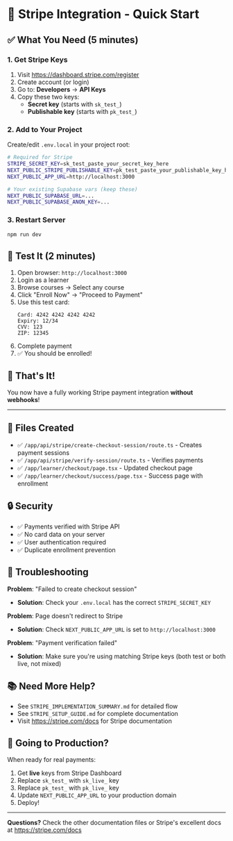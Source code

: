 # 🚀 Stripe Integration - Quick Start

## ✅ What You Need (5 minutes)

### 1. Get Stripe Keys

1. Visit https://dashboard.stripe.com/register
2. Create account (or login)
3. Go to: **Developers** → **API Keys**
4. Copy these two keys:
   - **Secret key** (starts with `sk_test_`)
   - **Publishable key** (starts with `pk_test_`)

### 2. Add to Your Project

Create/edit `.env.local` in your project root:

```bash
# Required for Stripe
STRIPE_SECRET_KEY=sk_test_paste_your_secret_key_here
NEXT_PUBLIC_STRIPE_PUBLISHABLE_KEY=pk_test_paste_your_publishable_key_here
NEXT_PUBLIC_APP_URL=http://localhost:3000

# Your existing Supabase vars (keep these)
NEXT_PUBLIC_SUPABASE_URL=...
NEXT_PUBLIC_SUPABASE_ANON_KEY=...
```

### 3. Restart Server

```bash
npm run dev
```

## 🧪 Test It (2 minutes)

1. Open browser: `http://localhost:3000`
2. Login as a learner
3. Browse courses → Select any course
4. Click "Enroll Now" → "Proceed to Payment"
5. Use this test card:
   ```
   Card: 4242 4242 4242 4242
   Expiry: 12/34
   CVV: 123
   ZIP: 12345
   ```
6. Complete payment
7. ✅ You should be enrolled!

## 🎯 That's It!

You now have a fully working Stripe payment integration **without webhooks**!

---

## 📁 Files Created

- ✅ `/app/api/stripe/create-checkout-session/route.ts` - Creates payment sessions
- ✅ `/app/api/stripe/verify-session/route.ts` - Verifies payments
- ✅ `/app/learner/checkout/page.tsx` - Updated checkout page
- ✅ `/app/learner/checkout/success/page.tsx` - Success page with enrollment

## 🔒 Security

- ✅ Payments verified with Stripe API
- ✅ No card data on your server
- ✅ User authentication required
- ✅ Duplicate enrollment prevention

## 🐛 Troubleshooting

**Problem**: "Failed to create checkout session"
- **Solution**: Check your `.env.local` has the correct `STRIPE_SECRET_KEY`

**Problem**: Page doesn't redirect to Stripe
- **Solution**: Check `NEXT_PUBLIC_APP_URL` is set to `http://localhost:3000`

**Problem**: "Payment verification failed"
- **Solution**: Make sure you're using matching Stripe keys (both test or both live, not mixed)

## 📚 Need More Help?

- See `STRIPE_IMPLEMENTATION_SUMMARY.md` for detailed flow
- See `STRIPE_SETUP_GUIDE.md` for complete documentation
- Visit https://stripe.com/docs for Stripe documentation

## 🚀 Going to Production?

When ready for real payments:

1. Get **live** keys from Stripe Dashboard
2. Replace `sk_test_` with `sk_live_` key
3. Replace `pk_test_` with `pk_live_` key
4. Update `NEXT_PUBLIC_APP_URL` to your production domain
5. Deploy!

---

**Questions?** Check the other documentation files or Stripe's excellent docs at https://stripe.com/docs

